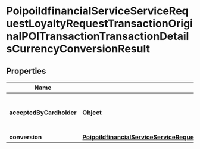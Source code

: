 # PoipoiIdfinancialServiceServiceRequestLoyaltyRequestTransactionOriginalPOITransactionTransactionDetailsCurrencyConversionResult

## Properties
Name | Type | Description | Notes
------------ | ------------- | ------------- | -------------
**acceptedByCardholder** | **Object** | A flag indicating a True or False value.&lt;br/&gt; |  [optional]
**conversion** | [**PoipoiIdfinancialServiceServiceRequestLoyaltyRequestTransactionOriginalPOITransactionTransactionDetailsCurrencyConversionResultConversion**](PoipoiIdfinancialServiceServiceRequestLoyaltyRequestTransactionOriginalPOITransactionTransactionDetailsCurrencyConversionResultConversion.md) |  |  [optional]
